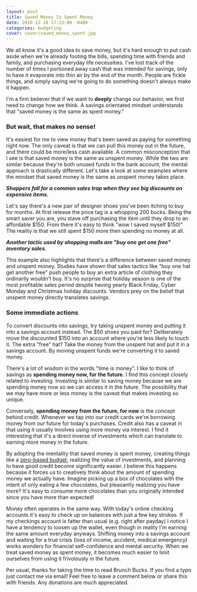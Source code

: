 ```yaml
---
layout: post
title: Saved Money Is Spent Money
date: 2016-12-10 17:23:00 -0400
categories: budgeting
cover: cover/saved_money_spent.jpg
---
```

We all know it's a good idea to save money, but it's hard enough to put cash aside when we're already footing the bills, spending time with friends and family, and purchasing everyday life necessities. I've lost track of the number of times I portioned away cash that was intended for savings, only to have it evaporate into thin air by the end of the month. People are fickle things, and simply saying we're going to do something doesn't always make it happen.

I'm a firm believer that if we want to **deeply** change our behavior, we first need to change how we think. A savings orientated mindset understands that "saved money is the same as spent money."

### But wait, that makes no sense!
It's easiest for me to view money that's been saved as paying for something right now. The only caveat is that we can pull this money out in the future, and there could be more/less cash available. A common misconception that I see is that saved money is the same as unspent money. While the two are similar because they're both unused funds in the bank account, the mental approach is drastically different. Let's take a look at some examples where the mindset that saved money is the same as unspent money takes place.

**_Shoppers fall for a common sales trap when they see big discounts on expensive items._**

Let's say there's a new pair of designer shoes you've been itching to buy for months. At first release the price tag is a whopping 200 bucks. Being the smart saver you are, you stave off purchasing the item until they drop to an affordable $150. From there it's easy to think "wow I saved myself $150!" The reality is that we still spent $150 more then spending no money at all.

**_Another tactic used by shopping malls are "buy one get one free" inventory sales._**

This example also highlights that there's a difference between saved money and unspent money. Studies have shown that sales tactics like "buy one hat get another free" push people to buy an extra article of clothing they ordinarily wouldn't buy. It's no surprise that holiday season is one of the most profitable sales period despite having yearly Black Friday, Cyber Monday and Christmas holiday discounts. Vendors prey on the belief that unspent money directly translates savings.

### Some immediate actions
To convert discounts into savings, try taking unspent money and putting it into a savings account instead. The $50 shoes you paid for? Deliberately move the discounted $150 into an account where you're less likely to touch it. The extra "free" hat? Take the money from the unspent hat and put it in a savings account. By moving unspent funds we're converting it to saved money.

There's a lot of wisdom in the words "time is money". I like to think of savings as **spending money now, for the future.** I find this concept closely related to investing. Investing is similar to saving money because we are spending money now so we can access it in the future. The possibility that we may have more or less money is the caveat that makes investing so unique.

Conversely, **spending money from the future, for now** is the concept behind credit. Whenever we tap into our credit cards we're borrowing money from our future for today's purchases. Credit also has a caveat in that using it usually involves using more money via interest. I find it interesting that it's a direct inverse of investments which can translate to earning more money in the future.

By adopting the mentality that saved money is spent money, creating things like a [zero-based budget](http://brunchbucks.com/budgeting/2016/10/19/budgeting-tips.html), realizing the value of investments, and planning to have good credit become significantly easier. I believe this happens because it forces us to creatively think about the amount of spending money we actually have. Imagine picking up a box of chocolates with the intent of only eating a few chocolates, but pleasantly realizing you have more? It's easy to consume more chocolates than you originally intended since you have more than expected!

Money often operates in the same way. With today's online checking accounts it's easy to check up on balances with just a few key strokes. If my checkings account is fatter than usual (e.g. right after payday) I notice I have a tendency to loosen up the wallet, even though in reality I'm earning the same amount everyday anyways. Shifting money into a savings account and waiting for a true crisis (loss of income, accident, medical emergency) works wonders for financial self-confidence and mental security. When we treat saved money as spent money, it becomes much easier to limit ourselves from using it frivolously in the future.

Per usual, thanks for taking the time to read Brunch Bucks. If you find a typo just contact me via email! Feel free to leave a comment below or share this with friends. Any donations are much appreciated.
